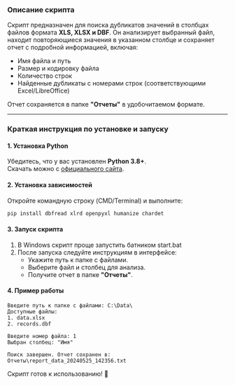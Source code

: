 ### **Описание скрипта**  
Скрипт предназначен для поиска дубликатов значений в столбцах файлов формата **XLS, XLSX и DBF**. Он анализирует выбранный файл, находит повторяющиеся значения в указанном столбце и сохраняет отчет с подробной информацией, включая:  
- Имя файла и путь  
- Размер и кодировку файла  
- Количество строк  
- Найденные дубликаты с номерами строк (соответствующими Excel/LibreOffice)  

Отчет сохраняется в папке **"Отчеты"** в удобочитаемом формате.  

---

### **Краткая инструкция по установке и запуску**  

#### **1. Установка Python**  
Убедитесь, что у вас установлен **Python 3.8+**.  
Скачать можно с [официального сайта](https://www.python.org/downloads/).  

#### **2. Установка зависимостей**  
Откройте командную строку (CMD/Terminal) и выполните:  
```sh
pip install dbfread xlrd openpyxl humanize chardet
```

#### **3. Запуск скрипта**  
1. В Windows скрипт проще запустить батником start.bat  
2. После запуска следуйте инструкциям в интерфейсе:  
   - Укажите путь к папке с файлами.  
   - Выберите файл и столбец для анализа.  
   - Получите отчет в папке **"Отчеты"**.  

#### **4. Пример работы**  
```
Введите путь к папке с файлами: C:\Data\  
Доступные файлы:  
1. data.xlsx  
2. records.dbf  

Введите номер файла: 1  
Выбран столбец: "Имя"  

Поиск завершен. Отчет сохранен в: Отчеты\report_data_20240525_142356.txt  
```

Скрипт готов к использованию! 🚀
